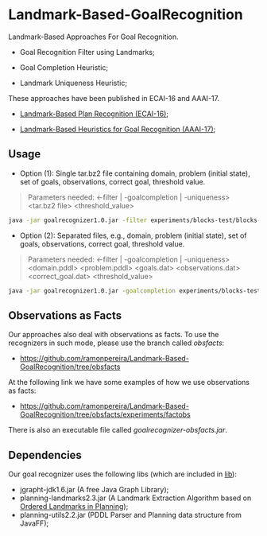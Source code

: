 # Landmark-Based-GoalRecognition

Landmark-Based Approaches For Goal Recognition.

- Goal Recognition Filter using Landmarks;

- Goal Completion Heuristic;

- Landmark Uniqueness Heuristic;

These approaches have been published in ECAI-16 and AAAI-17.

- [Landmark-Based Plan Recognition (ECAI-16)](https://arxiv.org/pdf/1604.01277.pdf);

- [Landmark-Based Heuristics for Goal Recognition (AAAI-17)](https://www.aaai.org/ocs/index.php/AAAI/AAAI17/paper/view/14666);

## Usage

- Option (1): Single tar.bz2 file containing domain, problem (initial state), set of goals, observations, correct goal, threshold value.

> Parameters needed: <-filter | -goalcompletion | -uniqueness> <tar.bz2 file> <threshold_value>

```bash
java -jar goalrecognizer1.0.jar -filter experiments/blocks-test/blocks-test.tar.bz2 0
```

- Option (2): Separated files, e.g., domain, problem (initial state), set of goals, observations, correct goal, threshold value.

> Parameters needed: <-filter | -goalcompletion | -uniqueness> <domain.pddl> <problem.pddl> <goals.dat> <observations.dat> <correct_goal.dat> <threshold_value>

```bash
java -jar goalrecognizer1.0.jar -goalcompletion experiments/blocks-test/domain.pddl experiments/blocks-test/template.pddl experiments/blocks-test/hyps.dat experiments/blocks-test/obs.dat experiments/blocks-test/real_hyp.dat 0.1
```

## Observations as Facts

Our approaches also deal with observations as facts. To use the recognizers in such mode, please use the branch called *obsfacts*:

- https://github.com/ramonpereira/Landmark-Based-GoalRecognition/tree/obsfacts

At the following link we have some examples of how we use observations as facts:

- https://github.com/ramonpereira/Landmark-Based-GoalRecognition/tree/obsfacts/experiments/factobs

There is also an executable file called *goalrecognizer-obsfacts.jar*.

## Dependencies

Our goal recognizer uses the following libs (which are included in [lib](lib)):

- jgrapht-jdk1.6.jar (A free Java Graph Library);
- planning-landmarks2.3.jar (A Landmark Extraction Algorithm based on [Ordered Landmarks in Planning](https://www.aaai.org/Papers/JAIR/Vol22/JAIR-2208.pdf));
- planning-utils2.2.jar (PDDL Parser and Planning data structure from JavaFF);
